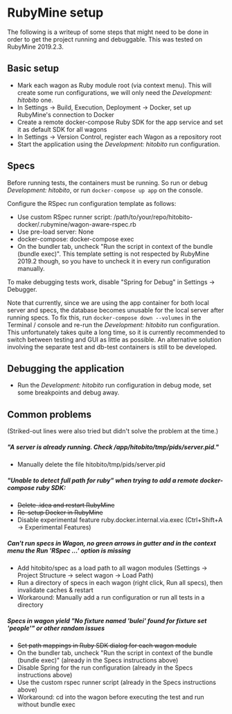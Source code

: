 # RubyMine setup

The following is a writeup of some steps that might need to be done in order to get the project running and debuggable.
This was tested on RubyMine 2019.2.3.

## Basic setup
* Mark each wagon as Ruby module root (via context menu). This will create some run configurations, we will only need the *Development: hitobito* one.
* In Settings -> Build, Execution, Deployment -> Docker, set up RubyMine's connection to Docker
* Create a remote docker-compose Ruby SDK for the app service and set it as default SDK for all wagons
* In Settings -> Version Control, register each Wagon as a repository root
* Start the application using the *Development: hitobito* run configuration.

## Specs
Before running tests, the containers must be running. So run or debug *Development: hitobito*, or run `docker-compose up app` on the console.

Configure the RSpec run configuration template as follows:
* Use custom RSpec runner script: /path/to/your/repo/hitobito-docker/.rubymine/wagon-aware-rspec.rb
* Use pre-load server: None
* docker-compose: docker-compose exec
* On the bundler tab, uncheck "Run the script in context of the bundle (bundle exec)". This template setting is not respected by RubyMine 2019.2 though, so you have to uncheck it in every run configuration manually.

To make debugging tests work, disable "Spring for Debug" in Settings -> Debugger.

Note that currently, since we are using the app container for both local server and specs, the database becomes unusable for the local server after running specs.
To fix this, run `docker-compose down --volumes` in the Terminal / console and re-run the *Development: hitobito* run configuration.
This unfortunately takes quite a long time, so it is currently recommended to switch between testing and GUI as little as possible.
An alternative solution involving the separate test and db-test containers is still to be developed.

## Debugging the application
* Run the *Development: hitobito* run configuration in debug mode, set some breakpoints and debug away.

## Common problems
(Striked-out lines were also tried but didn't solve the problem at the time.)

##### "A server is already running. Check /app/hitobito/tmp/pids/server.pid."
* Manually delete the file hitobito/tmp/pids/server.pid

##### "Unable to detect full path for ruby" when trying to add a remote docker-compose ruby SDK:
* ~~Delete .idea and restart RubyMine~~
* ~~Re-setup Docker in RubyMine~~
* Disable experimental feature ruby.docker.internal.via.exec (Ctrl+Shift+A -> Experimental Features)

##### Can't run specs in Wagon, no green arrows in gutter and in the context menu the Run 'RSpec ...' option is missing
* Add hitobito/spec as a load path to all wagon modules (Settings -> Project Structure -> select wagon -> Load Path)
* Run a directory of specs in each wagon (right click, Run all specs), then invalidate caches & restart
* Workaround: Manually add a run configuration or run all tests in a directory

##### Specs in wagon yield "No fixture named 'bulei' found for fixture set 'people'" or other random issues
* ~~Set path mappings in Ruby SDK dialog for each wagon module~~
* On the bundler tab, uncheck "Run the script in context of the bundle (bundle exec)" (already in the Specs instructions above)
* Disable Spring for the run configuration (already in the Specs instructions above)
* Use the custom rspec runner script (already in the Specs instructions above)
* Workaround: cd into the wagon before executing the test and run without bundle exec



